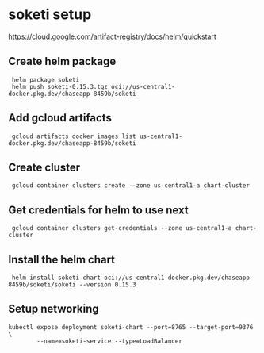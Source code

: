 # soketi setup

https://cloud.google.com/artifact-registry/docs/helm/quickstart

## Create helm package
```shell
 helm package soketi
 helm push soketi-0.15.3.tgz oci://us-central1-docker.pkg.dev/chaseapp-8459b/soketi
```

## Add gcloud artifacts

```shell
 gcloud artifacts docker images list us-central1-docker.pkg.dev/chaseapp-8459b/soketi
```

## Create cluster
```shell
 gcloud container clusters create --zone us-central1-a chart-cluster
```
## Get credentials for helm to use next
```shell
 gcloud container clusters get-credentials --zone us-central1-a chart-cluster
```

## Install the helm chart
```shell
 helm install soketi-chart oci://us-central1-docker.pkg.dev/chaseapp-8459b/soketi/soketi --version 0.15.3
```

## Setup networking

```shell
kubectl expose deployment soketi-chart --port=8765 --target-port=9376 \
        --name=soketi-service --type=LoadBalancer
```
